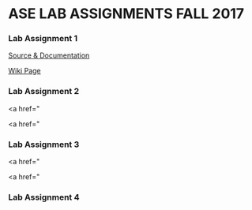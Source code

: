 <h1>ASE LAB ASSIGNMENTS FALL 2017</h1>

<h3>Lab Assignment 1</h3>

<a href="https://github.com/shreyaabadri/CS5551_shreyaasridhar_labassignments/tree/master/Lab_assignment_1">Source & Documentation</a>

<a href="https://github.com/shreyaabadri/CS5551_shreyaasridhar_labassignments/wiki/ASE-Lab-Assignment-1">Wiki Page</a>


<h3>Lab Assignment 2</h3>

<a href="

<a href="

<h3>Lab Assignment 3</h3>

<a href="

<a href="

<h3>Lab Assignment 4</h3>




